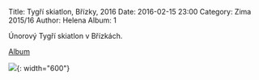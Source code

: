 Title: Tygří skiatlon, Břízky, 2016
Date: 2016-02-15 23:00
Category: Zima 2015/16
Author: Helena
Album: 1

Únorový Tygří skiatlon v Břízkách.

[Album](https://goo.gl/photos/3S13YXefpLaYCCjR8)

![]({static}/static/zima-2015-16/alba/imag1298.jpg){: width="600"}
